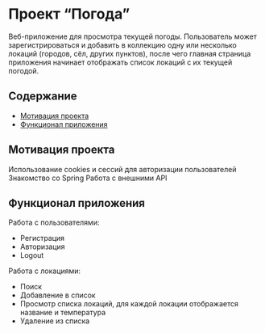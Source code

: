 # Проект “Погода” #
Веб-приложение для просмотра текущей погоды. Пользователь может зарегистрироваться и добавить в коллекцию одну или несколько локаций (городов, сёл, других пунктов), после чего главная страница приложения начинает отображать список локаций с их текущей погодой.

## Содержание
- [Мотивация проекта](#мотивация-проекта)
- [Функционал приложения](#функционал-приложения)
  
## Мотивация проекта
Использование cookies и сессий для авторизации пользователей
Знакомство со Spring
Работа с внешними API

## Функционал приложения
Работа с пользователями:
- Регистрация
- Авторизация
- Logout
  
Работа с локациями:
- Поиск
- Добавление в список
- Просмотр списка локаций, для каждой локации отображается название и температура
- Удаление из списка
